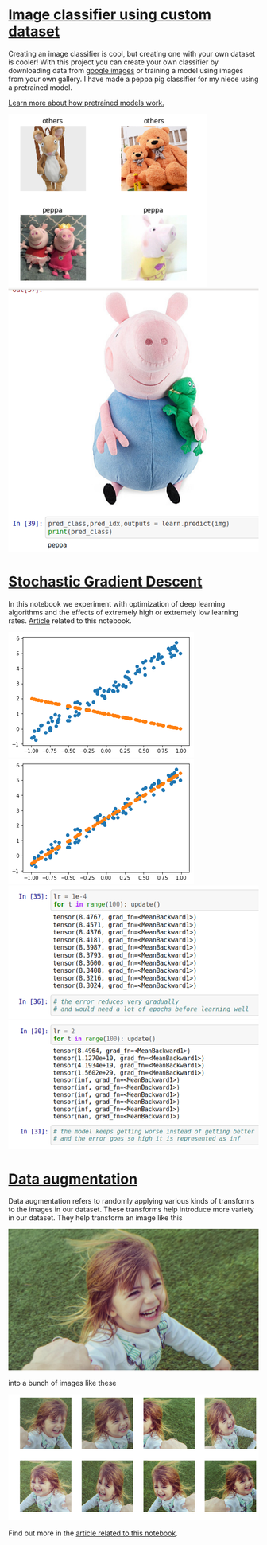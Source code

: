 # [Image classifier using custom dataset](https://github.com/dipam7/fastai/blob/master/deep_learning/course1/lesson2/custom_dataset_classifier.ipynb)

Creating an image classifier is cool, but creating one with your own dataset is cooler! With this project you can create 
your own classifier by downloading data from [google images](https://images.google.com/?gws_rd=ssl) or training a model 
using images from your own gallery. I have made a peppa pig classifier for my niece using a pretrained model.

[Learn more about how pretrained models work.](https://becominghuman.ai/how-do-pretrained-models-work-11fe2f64eaa2)

![Sample image](https://github.com/dipam7/fastai/blob/master/deep_learning/course1/lesson2/images/image_1.png)
![Sample image](https://github.com/dipam7/fastai/blob/master/deep_learning/course1/lesson2/images/image_2.png)

# [Stochastic Gradient Descent](https://github.com/dipam7/fastai/blob/master/deep_learning/course1/lesson2/sgd.ipynb)

In this notebook we experiment with optimization of deep learning algorithms and the effects of extremely high or 
extremely low learning rates. [Article](https://medium.com/@dipam44/learning-rate-and-golf-87c8d4697e31) related to this notebook.

![Sample image](https://github.com/dipam7/fastai/blob/master/deep_learning/course1/lesson2/images/image_3.png)
![Sample image](https://github.com/dipam7/fastai/blob/master/deep_learning/course1/lesson2/images/image_4.png)
![Sample image](https://github.com/dipam7/fastai/blob/master/deep_learning/course1/lesson2/images/image_5.png)
![Sample image](https://github.com/dipam7/fastai/blob/master/deep_learning/course1/lesson2/images/image_6.png)

# [Data augmentation](https://github.com/dipam7/fastai/blob/master/deep_learning/course1/lesson2/data-augmentation-in-fastai.ipynb)

Data augmentation refers to randomly applying various kinds of transforms to the images in our dataset. These transforms help introduce more variety in our dataset. They help transform an image like this

![Sample image](https://github.com/dipam7/fastai/blob/master/deep_learning/course1/lesson2/images/image_7.jpg)

into a bunch of images like these

![Sample image](https://github.com/dipam7/fastai/blob/master/deep_learning/course1/lesson2/images/image_8.png)

Find out more in the [article related to this notebook](https://medium.com/@dipam44/data-augmentations-in-fastai-84979bbcefaa).
